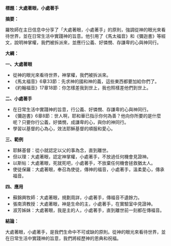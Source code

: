 **標題：大處著眼，小處著手**

**摘要：**

羅牧師在主日信息中分享了「大處著眼，小處著手」的原則，強調從神的眼光來看待世界，並在日常生活中實踐神的旨意。他引用了《馬太福音》和《彌迦書》等經文，說明神掌權，我們被拆派來，並應行公義、好憐憫、存謙卑的心與神同行。

**大綱：**

**一、大處著眼**

* 從神的眼光來看待世界，神掌權，我們被拆派來。
* 《馬太福音》6章33節：先求神的國和神的義，這些東西都要加給你們了。
* 《約翰福音》17章18節：你怎樣差我到世上，我也照樣差他們到世上。

**二、小處著手**

* 在日常生活中實踐神的旨意，行公義、好憐憫、存謙卑的心與神同行。
* 《彌迦書》6章8節：世人啊，耶和華已指示你何為善？他向你所要的是什麼呢？只要你行公義，好憐憫，成謙卑的心，與你的神同行。
* 學習以基督的心為心，效法耶穌基督的順服和愛心。

**三、範例**

* 耶穌基督：從小就認定以父的事為念，直到離世。
* 但以理：大處著眼，認定神掌權，小處著手，不放過任何機會見證神。
* 以斯帖：大處著眼，死就死吧，小處著手，不放棄任何機會拯救猶太人。
* 使徒保羅：大處著眼，奉召為使徒，傳神的福音，小處著手，溫柔愛心，傳承福音。

**四、應用**

* 蘇錦興牧師：大處著眼，規劃周詳，小處著手，傳福音不遺餘力。
* 張南濟教授：大處著眼，神是生命的主，小處著手，在實驗室中見證神。
* 淑芳姊妹：大處著眼，我是主的人，小處著手，直到離世前一刻都在傳福音。

**結論：**

大處著眼，小處著手，是我們生命中不可或缺的原則。從神的眼光來看待世界，並在日常生活中實踐神的旨意，我們將經歷神的恩典和祝福。